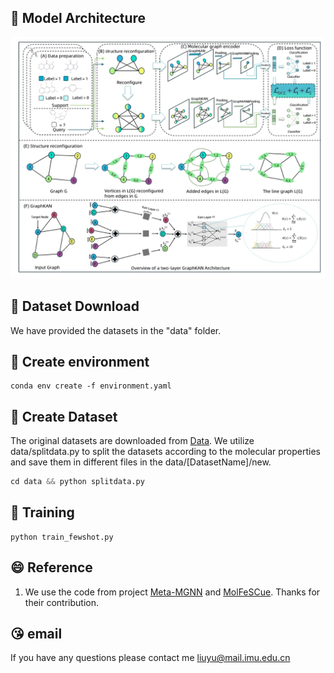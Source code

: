 
## :rainbow: Model Architecture
![](doc/model.png)
## :memo: Dataset Download

We have provided the datasets in the "data" folder.



## :rocket: Create environment
```
conda env create -f environment.yaml
```

## :roller_coaster: Create Dataset

The original datasets are downloaded from [Data](http://snap.stanford.edu/gnn-pretrain/data/chem_dataset.zip). We utilize data/splitdata.py to split the datasets according to the molecular properties and save them in different files in the data/[DatasetName]/new.

```python
cd data && python splitdata.py
```

## :rocket: Training 
```
python train_fewshot.py
```


## :smile: Reference
1. We use the code from project [Meta-MGNN](https://github.com/zhichunguo/Meta-MGNN) and [MolFeSCue](https://github.com/zhangruochi/MolFeSCue/tree/master). Thanks for their contribution.


## :kissing_heart: email
If you have any questions please contact me liuyu@mail.imu.edu.cn
